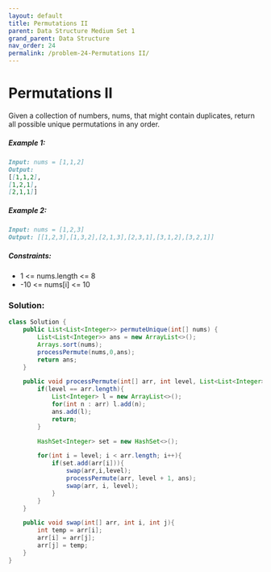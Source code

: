 ```yaml
---
layout: default
title: Permutations II
parent: Data Structure Medium Set 1
grand_parent: Data Structure
nav_order: 24
permalink: /problem-24-Permutations II/
---
```

# Permutations II
Given a collection of numbers, nums, that might contain duplicates, return all possible unique permutations in any order.

##### Example 1:
```markdown
Input: nums = [1,1,2]
Output:
[[1,1,2],
[1,2,1],
[2,1,1]]
```
##### Example 2:
```markdown
Input: nums = [1,2,3]
Output: [[1,2,3],[1,3,2],[2,1,3],[2,3,1],[3,1,2],[3,2,1]]
```
##### Constraints:
* 1 <= nums.length <= 8
* -10 <= nums[i] <= 10

### Solution:
```java
class Solution {
    public List<List<Integer>> permuteUnique(int[] nums) {
        List<List<Integer>> ans = new ArrayList<>();
        Arrays.sort(nums);
        processPermute(nums,0,ans);
        return ans;
    }

    public void processPermute(int[] arr, int level, List<List<Integer>> ans){
        if(level == arr.length){
            List<Integer> l = new ArrayList<>();
            for(int n : arr) l.add(n);
            ans.add(l);
            return;
        }

        HashSet<Integer> set = new HashSet<>();

        for(int i = level; i < arr.length; i++){
            if(set.add(arr[i])){
                swap(arr,i,level);
                processPermute(arr, level + 1, ans);
                swap(arr, i, level);
            }
        }
    }

    public void swap(int[] arr, int i, int j){
        int temp = arr[i];
        arr[i] = arr[j];
        arr[j] = temp;
    }
}
```